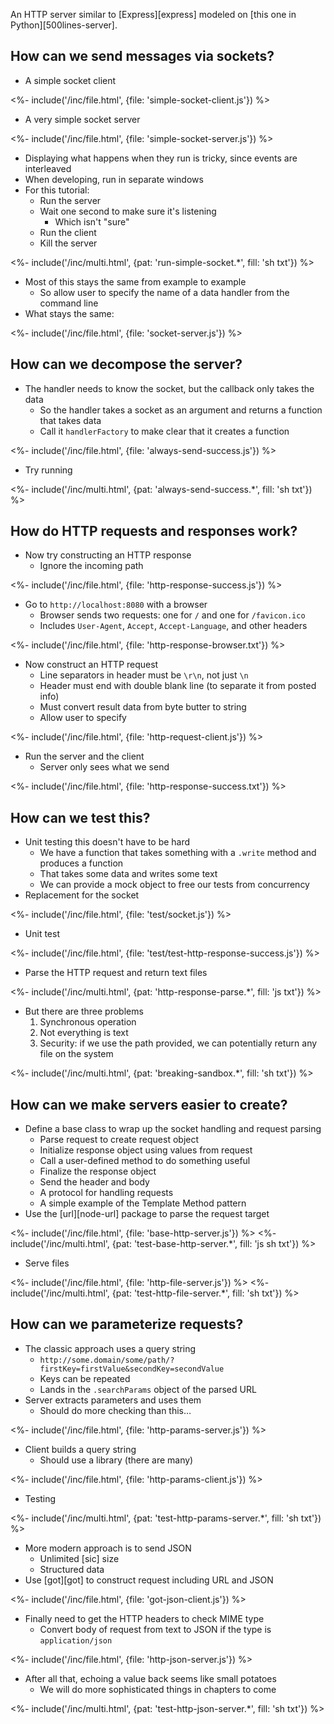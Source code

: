 ---
---

An HTTP server similar to [Express][express]
modeled on [this one in Python][500lines-server].

## How can we send messages via sockets?

-   A simple socket client

<%- include('/inc/file.html', {file: 'simple-socket-client.js'}) %>

-   A very simple socket server

<%- include('/inc/file.html', {file: 'simple-socket-server.js'}) %>

-   Displaying what happens when they run is tricky, since events are interleaved
-   When developing, run in separate windows
-   For this tutorial:
    -   Run the server
    -   Wait one second to make sure it's listening
        -   Which isn't "sure"
    -   Run the client
    -   Kill the server

<%- include('/inc/multi.html', {pat: 'run-simple-socket.*', fill: 'sh txt'}) %>

-   Most of this stays the same from example to example
    -   So allow user to specify the name of a data handler from the command line
-   What stays the same:

<%- include('/inc/file.html', {file: 'socket-server.js'}) %>

## How can we decompose the server?

-   The handler needs to know the socket, but the callback only takes the data
    -   So the handler takes a socket as an argument and returns a function that takes data
    -   Call it `handlerFactory` to make clear that it creates a function

<%- include('/inc/file.html', {file: 'always-send-success.js'}) %>

-   Try running

<%- include('/inc/multi.html', {pat: 'always-send-success.*', fill: 'sh txt'}) %>

## How do HTTP requests and responses work?

-   Now try constructing an HTTP response
    -   Ignore the incoming path

<%- include('/inc/file.html', {file: 'http-response-success.js'}) %>

-   Go to `http://localhost:8080` with a browser
    -   Browser sends two requests: one for `/` and one for `/favicon.ico`
    -   Includes `User-Agent`, `Accept`, `Accept-Language`, and other headers

<%- include('/inc/file.html', {file: 'http-response-browser.txt'}) %>

-   Now construct an HTTP request
    -   Line separators in header must be `\r\n`, not just `\n`
    -   Header must end with double blank line (to separate it from posted info)
    -   Must convert result data from byte butter to string
    -   Allow user to specify 

<%- include('/inc/file.html', {file: 'http-request-client.js'}) %>

-   Run the server and the client
    -   Server only sees what we send

<%- include('/inc/file.html', {file: 'http-response-success.txt'}) %>

## How can we test this?

-   Unit testing this doesn't have to be hard
    -   We have a function that takes something with a `.write` method and produces a function
    -   That takes some data and writes some text
    -   We can provide a <g key="mock_object">mock object</g> to free our tests from concurrency
-   Replacement for the socket

<%- include('/inc/file.html', {file: 'test/socket.js'}) %>

-   Unit test

<%- include('/inc/file.html', {file: 'test/test-http-response-success.js'}) %>

-   Parse the HTTP request and return text files

<%- include('/inc/multi.html', {pat: 'http-response-parse.*', fill: 'js txt'}) %>

-   But there are three problems
    1.  Synchronous operation
    2.  Not everything is text
    3.  Security: if we use the path provided, we can potentially return any file on the system

<%- include('/inc/multi.html', {pat: 'breaking-sandbox.*', fill: 'sh txt'}) %>

## How can we make servers easier to create?

-   Define a base class to wrap up the socket handling and request parsing
    -   Parse request to create request object
    -   Initialize response object using values from request
    -   Call a user-defined method to do something useful
    -   Finalize the response object
    -   Send the header and body
    -   A <g key="protocol">protocol</g> for handling requests
    -   A simple example of the <g key="template_method_pattern">Template Method</g> pattern
-   Use the [url][node-url] package to parse the request target

<%- include('/inc/file.html', {file: 'base-http-server.js'}) %>
<%- include('/inc/multi.html', {pat: 'test-base-http-server.*', fill: 'js sh txt'}) %>

-   Serve files

<%- include('/inc/file.html', {file: 'http-file-server.js'}) %>
<%- include('/inc/multi.html', {pat: 'test-http-file-server.*', fill: 'sh txt'}) %>

## How can we parameterize requests?

-   The classic approach uses a <g key="query_string">query string</g>
    -   `http://some.domain/some/path/?firstKey=firstValue&secondKey=secondValue`
    -   Keys can be repeated
    -   Lands in the `.searchParams` object of the parsed URL
-   Server extracts parameters and uses them
    -   Should do more checking than this…

<%- include('/inc/file.html', {file: 'http-params-server.js'}) %>

-   Client builds a query string
    -   Should use a library (there are many)

<%- include('/inc/file.html', {file: 'http-params-client.js'}) %>

-   Testing

<%- include('/inc/multi.html', {pat: 'test-http-params-server.*', fill: 'sh txt'}) %>

-   More modern approach is to send <g key="json">JSON</g>
    -   Unlimited [sic] size
    -   Structured data
-   Use [got][got] to construct request including URL and JSON

<%- include('/inc/file.html', {file: 'got-json-client.js'}) %>

-   Finally need to get the <g key="http_header">HTTP headers</g> to check <g key="mime_type">MIME type</g>
    -   Convert body of request from text to JSON if the type is `application/json`

<%- include('/inc/file.html', {file: 'http-json-server.js'}) %>

-   After all that, echoing a value back seems like small potatoes
    -   We will do more sophisticated things in chapters to come

<%- include('/inc/multi.html', {pat: 'test-http-json-server.*', fill: 'sh txt'}) %>
